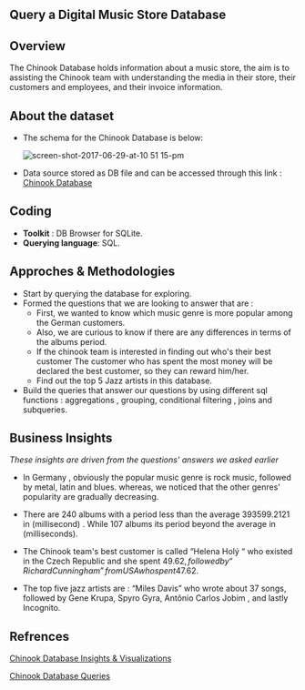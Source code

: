 ## Query a Digital Music Store Database

## Overview
The Chinook Database holds information about a music store, the aim is to assisting the Chinook team with understanding the media in their store, their customers and employees, and their invoice information.

## About the dataset

- The schema for the Chinook Database is below:

   ![screen-shot-2017-06-29-at-10 51 15-pm](https://github.com/hayasalman/Music-SQL-Database/assets/71796909/fb833f8a-9ead-4a14-8ca7-2f8ee367531e)
  
- Data source stored as DB file and can be accessed through this link : [Chinook Database](https://github.com/hayasalman/Music-SQL-Database/blob/main/chinook.db)

## Coding

- **Toolkit** : DB Browser for SQLite.
- **Querying language**: SQL.

## Approches & Methodologies

- Start by querying the database for exploring.
- Formed the questions that we are looking to answer that are :
  - First, we wanted to know which music genre is more popular among the German customers.
  - Also, we are curious to know if there are any differences in terms of the albums period.
  - If the chinook team is interested in finding out who's their best customer The customer who has spent the most money will be declared the best 
    customer, so they can reward him/her.
  - Find out the top 5 Jazz artists in this database.
- Build the queries that answer our questions by using different sql functions : aggregations , grouping, conditional filtering , joins and 
  subqueries.

 ## Business Insights

 *These insights are driven from the questions' answers we asked earlier*
 
- In Germany , obviously the popular music genre is rock music, followed by metal, latin and blues. whereas, we noticed that the other genres' 
  popularity are gradually decreasing.

- There are 240 albums with a period less than the average 393599.2121 in (millisecond) . While 107 albums its period beyond the average in 
  (milliseconds).

- The Chinook team's best customer is called “Helena Holý “ who existed in the Czech Republic and she spent 49.62$, followed by “Richard Cunningham” 
  from USA who spent 47.62$.

- The top five jazz artists are : “Miles Davis” who wrote about 37 songs, followed by Gene Krupa, Spyro Gyra, Antônio Carlos Jobim , and lastly 
  Incognito.

## Refrences

[Chinook Database Insights & Visualizations](https://github.com/hayasalman/Music-SQL-Database/blob/main/SQLProject.pdf)

[Chinook Database Queries](https://github.com/hayasalman/Music-SQL-Database/blob/main/SQL.txt)
  

     
